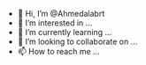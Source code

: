 - 👋 Hi, I’m @Ahmedalabrt
- 👀 I’m interested in ...
- 🌱 I’m currently learning ...
- 💞️ I’m looking to collaborate on ...
- 📫 How to reach me ...

<!---
Ahmedalabrt/Ahmedalabrt is a ✨ special ✨ repository because its `README.md` (this file) appears on your GitHub profile.
You can click the Preview link to take a look at your changes.
--->
